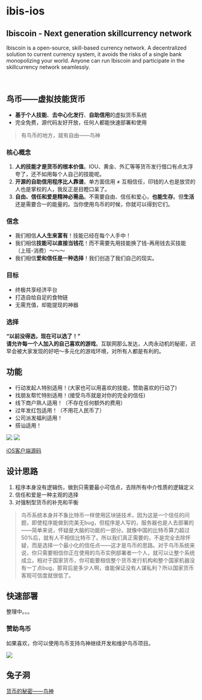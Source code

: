 # ibis-ios

## Ibiscoin - Next generation skillcurrency network

Ibiscoin is a open-source, skill-based currency network. A decentralized solution to current currency system, it avoids the risks of a single bank monopolizing your world. Anyone can run Ibiscoin and participate in the skillcurrency network seamlessly.

 

## 鸟币——虚拟技能货币  

- **基于个人技能**、**去中心化发行**、**自助信用**的虚拟货币系统
- 完全免费，源代码友好开放，任何人都能快速部署和使用

>有鸟币的地方，就有自由——鸟神

### 核心概念

1. **人的技能才是货币的根本价值**。IOU、黄金、外汇等等货币发行借口有点太浮夸了，还不如用每个人自己的技能呢。  
2. **开源的自助信用程序比人靠谱**。单方面信用 ≠ 互相信任，印钱的人也是放贷的人也是掌权的人，我反正是目瞪口呆了。  
3. **自由、信任和爱是精神必需品**。不需要自由、信任和爱心，**也能生存**。但**生活**还是需要合一的能量的。当你使用鸟币的时候，你就可以得到它们。  

### 信念

- 我们相信**人人生来富有**！技能已经在每个人手中！
- 我们相信**技能可以直接当钱花**！而不需要先用技能换了钱-再用钱去买技能（上班-消费）～～～
- 我们相信**爱和信任是一种选择**！我们创造了我们自己的现实。

### 目标
- 终极共享经济平台
- 打造自给自足的食物链
- 无需充值，却能提现的神器

### 选择
**“以前没得选，现在可以选了！”**  
**请允许每一个人加入的自己喜欢的游戏**。互联网那么发达，人肉永动机的秘密，迟早会被大家发现的好吧～多元化的游戏环境，对所有人都是有利的。  


## 功能
- 行动发起人特别适用！(大家也可以用喜欢的技能，赞助喜欢的行动了)
- 找朋友帮忙特别适用！(接受鸟币就是对你的完全的信任)
- 线下商户熟人适用！（不存在任何额外的费用）
- 过年发红包适用！（不用花人民币了）
- 公司派发福利适用！
- 搭讪适用！


![](https://github.com/ibiscoin/ibis-ios/blob/master/Screen/Launch320.jpg)
![](https://github.com/ibiscoin/ibis-ios/blob/master/Screen/Home320.jpg)  
 
[iOS客户端源码](https://github.com/ibiscoin/ibis-ios)

## 设计思路  

1. 程序本身没有逻辑伤，做到只需要最小可信点，去除所有中介性质的逻辑定义  
2. 信任和爱是一种主观的选择
3. 对强制型货币的补充和平衡

>鸟币系统本身并不象比特币一样使用区块链技术，因为这是一个信任的问题，即使程序能做到完美无bug，但程序是人写的，服务器也是人去部署的——简单来说，怀疑是大脑的功能的一部分。就像中国的比特币算力超过50%后，就有人不相信比特币了。所以我们真正需要的，不是完全去除怀疑，而是选择一个最小化的信任点——这才是鸟币的思路。对于鸟币系统来说，你只需要相信你正在使用的鸟币实例部署者一个人，就可以让整个系统成立。相对于国家货币，你可能要相信整个货币发行机构和整个国家机器没有一丁点bug，那背后是多少人啊，谁能保证没有人谋私利？所以国家货币客观可信度就很低了。


## 快速部署
整理中。。。

### 赞助鸟币

如果喜欢，你可以使用鸟币支持鸟神继续开发和维护鸟币项目。

![](https://github.com/ibiscoin/ibis-ios/blob/master/Tmpl_QRCode/qrcode_tmpl_a_example.png)  

## 兔子洞
[货币的秘密——鸟神](https://github.com/ibiscoin/ibis-ios/blob/master/SECRET.md)
